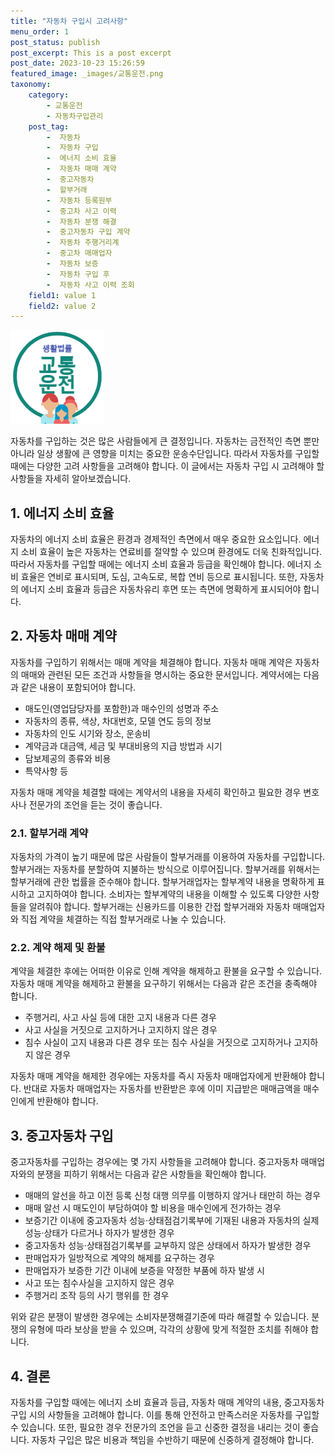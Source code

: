 ```yaml
---
title: "자동차 구입시 고려사항"
menu_order: 1
post_status: publish
post_excerpt: This is a post excerpt
post_date: 2023-10-23 15:26:59
featured_image: _images/교통운전.png
taxonomy:
    category:
        - 교통운전
        - 자동차구입관리
    post_tag:
        -  자동차
        -  자동차 구입
        -  에너지 소비 효율
        -  자동차 매매 계약
        -  중고자동차
        -  할부거래
        -  자동차 등록원부
        -  중고차 사고 이력
        -  자동차 분쟁 해결
        -  중고자동차 구입 계약
        -  자동차 주행거리계
        -  중고차 매매업자
        -  자동차 보증
        -  자동차 구입 후
        -  자동차 사고 이력 조회
    field1: value 1
    field2: value 2
---
```


![교통운전](/_images/교통운전.png)


자동차를 구입하는 것은 많은 사람들에게 큰 결정입니다. 자동차는 금전적인 측면 뿐만 아니라 일상 생활에 큰 영향을 미치는 중요한 운송수단입니다. 따라서 자동차를 구입할 때에는 다양한 고려 사항들을 고려해야 합니다. 이 글에서는 자동차 구입 시 고려해야 할 사항들을 자세히 알아보겠습니다.

## 1. 에너지 소비 효율

자동차의 에너지 소비 효율은 환경과 경제적인 측면에서 매우 중요한 요소입니다. 에너지 소비 효율이 높은 자동차는 연료비를 절약할 수 있으며 환경에도 더욱 친화적입니다. 따라서 자동차를 구입할 때에는 에너지 소비 효율과 등급을 확인해야 합니다. 에너지 소비 효율은 연비로 표시되며, 도심, 고속도로, 복합 연비 등으로 표시됩니다. 또한, 자동차의 에너지 소비 효율과 등급은 자동차유리 후면 또는 측면에 명확하게 표시되어야 합니다.

## 2. 자동차 매매 계약

자동차를 구입하기 위해서는 매매 계약을 체결해야 합니다. 자동차 매매 계약은 자동차의 매매와 관련된 모든 조건과 사항들을 명시하는 중요한 문서입니다. 계약서에는 다음과 같은 내용이 포함되어야 합니다.

- 매도인(영업담당자를 포함한)과 매수인의 성명과 주소
- 자동차의 종류, 색상, 차대번호, 모델 연도 등의 정보
- 자동차의 인도 시기와 장소, 운송비
- 계약금과 대금액, 세금 및 부대비용의 지급 방법과 시기
- 담보제공의 종류와 비용
- 특약사항 등

자동차 매매 계약을 체결할 때에는 계약서의 내용을 자세히 확인하고 필요한 경우 변호사나 전문가의 조언을 듣는 것이 좋습니다.

### 2.1. 할부거래 계약

자동차의 가격이 높기 때문에 많은 사람들이 할부거래를 이용하여 자동차를 구입합니다. 할부거래는 자동차를 분할하여 지불하는 방식으로 이루어집니다. 할부거래를 위해서는 할부거래에 관한 법률을 준수해야 합니다. 할부거래업자는 할부계약 내용을 명확하게 표시하고 고지하여야 합니다. 소비자는 할부계약의 내용을 이해할 수 있도록 다양한 사항들을 알려줘야 합니다. 할부거래는 신용카드를 이용한 간접 할부거래와 자동차 매매업자와 직접 계약을 체결하는 직접 할부거래로 나눌 수 있습니다.

### 2.2. 계약 해제 및 환불

계약을 체결한 후에는 어떠한 이유로 인해 계약을 해제하고 환불을 요구할 수 있습니다. 자동차 매매 계약을 해제하고 환불을 요구하기 위해서는 다음과 같은 조건을 충족해야 합니다.

- 주행거리, 사고 사실 등에 대한 고지 내용과 다른 경우
- 사고 사실을 거짓으로 고지하거나 고지하지 않은 경우
- 침수 사실이 고지 내용과 다른 경우 또는 침수 사실을 거짓으로 고지하거나 고지하지 않은 경우

자동차 매매 계약을 해제한 경우에는 자동차를 즉시 자동차 매매업자에게 반환해야 합니다. 반대로 자동차 매매업자는 자동차를 반환받은 후에 이미 지급받은 매매금액을 매수인에게 반환해야 합니다.

## 3. 중고자동차 구입

중고자동차를 구입하는 경우에는 몇 가지 사항들을 고려해야 합니다. 중고자동차 매매업자와의 분쟁을 피하기 위해서는 다음과 같은 사항들을 확인해야 합니다.

- 매매의 알선을 하고 이전 등록 신청 대행 의무를 이행하지 않거나 태만히 하는 경우
- 매매 알선 시 매도인이 부담하여야 할 비용을 매수인에게 전가하는 경우
- 보증기간 이내에 중고자동차 성능·상태점검기록부에 기재된 내용과 자동차의 실제 성능·상태가 다르거나 하자가 발생한 경우
- 중고자동차 성능·상태점검기록부를 교부하지 않은 상태에서 하자가 발생한 경우
- 판매업자가 일방적으로 계약의 해제를 요구하는 경우
- 판매업자가 보증한 기간 이내에 보증을 약정한 부품에 하자 발생 시
- 사고 또는 침수사실을 고지하지 않은 경우
- 주행거리 조작 등의 사기 행위를 한 경우

위와 같은 분쟁이 발생한 경우에는 소비자분쟁해결기준에 따라 해결할 수 있습니다. 분쟁의 유형에 따라 보상을 받을 수 있으며, 각각의 상황에 맞게 적절한 조치를 취해야 합니다.

## 4. 결론

자동차를 구입할 때에는 에너지 소비 효율과 등급, 자동차 매매 계약의 내용, 중고자동차 구입 시의 사항들을 고려해야 합니다. 이를 통해 안전하고 만족스러운 자동차를 구입할 수 있습니다. 또한, 필요한 경우 전문가의 조언을 듣고 신중한 결정을 내리는 것이 좋습니다. 자동차 구입은 많은 비용과 책임을 수반하기 때문에 신중하게 결정해야 합니다.

